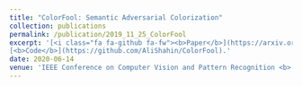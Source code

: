 ```yaml
---
title: "ColorFool: Semantic Adversarial Colorization"
collection: publications
permalink: /publication/2019_11_25_ColorFool
excerpt: '[<i class="fa fa-github fa-fw"><b>Paper</b>](https://arxiv.org/pdf/1911.10891.pdf),
[<b>Code</b>](https://github.com/AliShahin/ColorFool).'
date: 2020-06-14
venue: 'IEEE Conference on Computer Vision and Pattern Recognition <b> (CVPR)</b>'
---
```


